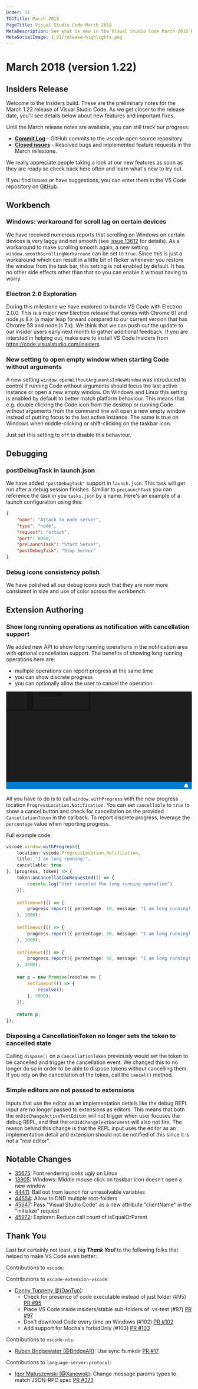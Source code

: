 ```yaml
---
Order: 31
TOCTitle: March 2018
PageTitle: Visual Studio Code March 2018
MetaDescription: See what is new in the Visual Studio Code March 2018 Release (1.22)
MetaSocialImage: 1_21/release-highlights.png
---
```

# March 2018 (version 1.22)

## Insiders Release

Welcome to the Insiders build. These are the preliminary notes for the March 1.22 release of Visual Studio Code. As we get closer to the release date, you'll see details below about new features and important fixes.

Until the March release notes are available, you can still track our progress:

* **[Commit Log](https://github.com/Microsoft/vscode/commits/master)** - GitHub commits to the vscode open source repository.
* **[Closed issues](https://github.com/Microsoft/vscode/milestone/64?closed=1)** - Resolved bugs and implemented feature requests in the March milestone.

We really appreciate people taking a look at our new features as soon as they are ready so check back here often and learn what's new to try out.

If you find issues or have suggestions, you can enter them in the VS Code repository on [GitHub](https://github.com/Microsoft/vscode/issues).

## Workbench

### Windows: workaround for scroll lag on certain devices

We have received numerous reports that scrolling on Windows on certain devices is very laggy and not smooth (see [issue 13612](https://github.com/Microsoft/vscode/issues/13612) for details). As a workaround to make scrolling smooth again, a new setting `window.smoothScrollingWorkaround` can be set to `true`. Since this is just a workaround which can result in a little bit of flicker whenever you restore the window from the task bar, this setting is not enabled by default. It has no other side effects other than that so you can enable it without having to worry.

### Electron 2.0 Exploration

During this milestone we have explored to bundle VS Code with Electron 2.0.0. This is a major new Electron release that comes with Chrome 61 and node.js 8.x (a major leap forward compared to our current version that has Chrome 58 and node.js 7.x). We think that we can push out the update to our insider users early next month to gather additional feedback. If you are intersted in helping out, make sure to install VS Code Insiders from https://code.visualstudio.com/insiders.

### New setting to open empty window when starting Code without arguments

A new setting `window.openWithoutArgumentsInNewWindow` was introduced to control if running Code without arguments should focus the last active instance or open a new empty window. On Windows and Linux this setting is enabled by default to better match platform behaviour. This means that e.g. double clicking the Code icon from the desktop or running Code without arguments from the command line will open a new empty window instead of putting focus to the last active instance. The same is true on Windows when middle-clicking or shift-clicking on the taskbar icon.

Just set this setting to `off` to disable this behaviour.

## Debugging

### postDebugTask in launch.json

We have added `"postDebugTask"` support in `launch.json`. This task will get run after a debug session finishes. Similiar to `preLaunchTask` you can reference the task in you `tasks.json` by a name. Here's an example of a launch configuration using this:

```json
{
    "name": "Attach to node server",
    "type": "node",
    "request": "attach",
    "port": 8008,
    "preLaunchTask": "Start Server",
    "postDebugTask": "Stop Server"
}
```

### Debug icons consistency polish

We have polished all our debug icons such that they are now more consistent in size and use of color across the workbench.

## Extension Authoring

### Show long running operations as notification with cancellation support

We added new API to show long running operations in the notification area with optional cancellation support. The benefits of showing long running operations here are:
* multiple operations can report progress at the same time
* you can show discrete progress
* you can optionally allow the user to cancel the operation

![long running task](images/1_22/long-running.gif)

All you have to do is to call `window.withProgress` with the new progress location `ProgressLocation.Notification`. You can set `cancellable` to `true` to show a cancel button and check for cancellation on the provided `CancellationToken` in the callback. To report discrete progress, leverage the `percentage` value when reporting progress.

Full example code:

```typescript
vscode.window.withProgress({
    location: vscode.ProgressLocation.Notification,
    title: "I am long running!",
    cancellable: true
}, (progress, token) => {
    token.onCancellationRequested(() => {
        console.log("User canceled the long running operation")
    });

    setTimeout(() => {
        progress.report({ percentage: 10, message: "I am long running! - still going..."});
    }, 1000);

    setTimeout(() => {
        progress.report({ percentage: 50, message: "I am long running! - still going even more..."});
    }, 2000);

    setTimeout(() => {
        progress.report({ percentage: 90, message: "I am long running! - almost there..."});
    }, 3000);

    var p = new Promise(resolve => {
        setTimeout(() => {
            resolve();
        }, 5000);
    });

    return p;
});
```

### Disposing a CancellationToken no longer sets the token to cancelled state

Calling `dispose()` on a `CancellationToken` previously would set the token to be cancelled and trigger the cancellation event. We changed this to no longer do so in order to be able to dispose tokens without cancelling them. If you rely on the cancellation of the token, call the `cancel()` method.

### Simple editors are not passed to extensions

Inputs that use the editor as an implementation details like the debug REPL input are no longer passed to extensions as editors. This means that both the `onDidChangeActiveTextEditor` will not trigger when user focuses the debug REPL, and that the `onDidChangeTextDocument` will also not fire.
The reason behind this change is that the REPL input uses the editor as an implementation detail and extension should not be notified of this since it is not a "real editor".

## Notable Changes

* [35675](https://github.com/Microsoft/vscode/issues/35675): Font rendering looks ugly on Linux
* [13905](https://github.com/Microsoft/vscode/issues/13905): Windows: Middle mouse click on taskbar icon doesn't open a new window
* [44411](https://github.com/Microsoft/vscode/issues/44411): Bail out from launch for unresolvable variables
* [44554](https://github.com/Microsoft/vscode/issues/44554): Allow to DND multiple root-folders
* [45647](https://github.com/Microsoft/vscode/issues/45647): Pass "Visual Studio Code" as a new attribute "clientName" in the "initialize" request
* [45972](https://github.com/Microsoft/vscode/issues/45972): Explorer: Reduce call count of isEqualOrParent


## Thank You

Last but certainly not least, a big *__Thank You!__* to the following folks that helped to make VS Code even better:

Contributions to `vscode`:

Contributions to `vscode-extension-vscode`:

* [Danny Tuppeny @(DanTup)](https://github.com/DanTup):
  * Check for presence of code executable instead of just folder (#95) [PR #95](https://github.com/Microsoft/vscode-extension-vscode/pull/95)
  * Place VS Code inside insiders/stable sub-folders of .vs-test (#97) [PR #97](https://github.com/Microsoft/vscode-extension-vscode/pull/97)
  * Don't download Code every time on Windows (#102) [PR #102](https://github.com/Microsoft/vscode-extension-vscode/pull/102)
  * Add support for Mocha's forbidOnly (#103) [PR #103](https://github.com/Microsoft/vscode-extension-vscode/pull/103)

Contributions to `vscode-nls`:

* [Ruben Bridgewater (@BridgeAR)](https://github.com/BridgeAR): Use sync fs.mkdir [PR #17](https://github.com/Microsoft/vscode-nls/pull/17)

Contributions to `language-server-protocol`:

* [Igor Matuszewski (@Xanewok)](https://github.com/Xanewok): Change message params types to match JSON-RPC spec [PR #373](https://github.com/Microsoft/language-server-protocol/pull/373)

<!-- In-product release notes styles.  Do not modify without also modifying regex in gulpfile.common.js -->
<a id="scroll-to-top" role="button" aria-label="scroll to top" href="#"><span class="icon"></span></a>
<link rel="stylesheet" type="text/css" href="css/inproduct_releasenotes.css"/>
